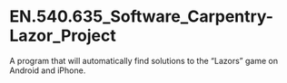 # EN.540.635_Software_Carpentry-Lazor_Project
A program that will automatically find solutions to the “Lazors” game on Android and iPhone.
